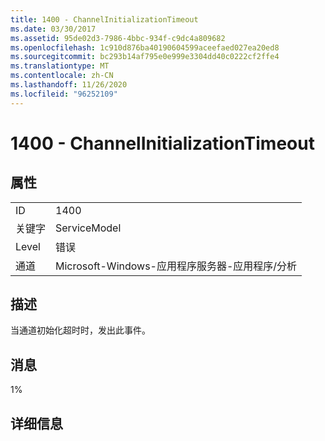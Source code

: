 ```yaml
---
title: 1400 - ChannelInitializationTimeout
ms.date: 03/30/2017
ms.assetid: 95de02d3-7986-4bbc-934f-c9dc4a809682
ms.openlocfilehash: 1c910d876ba40190604599aceefaed027ea20ed8
ms.sourcegitcommit: bc293b14af795e0e999e3304dd40c0222cf2ffe4
ms.translationtype: MT
ms.contentlocale: zh-CN
ms.lasthandoff: 11/26/2020
ms.locfileid: "96252109"
---
```

# <a name="1400---channelinitializationtimeout"></a>1400 - ChannelInitializationTimeout

## <a name="properties"></a>属性  
  
|||  
|-|-|  
|ID|1400|  
|关键字|ServiceModel|  
|Level|错误|  
|通道|Microsoft-Windows-应用程序服务器-应用程序/分析|  
  
## <a name="description"></a>描述  

 当通道初始化超时时，发出此事件。  
  
## <a name="message"></a>消息  

 1%  
  
## <a name="details"></a>详细信息

